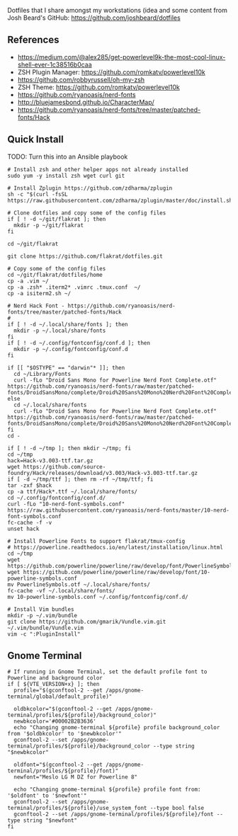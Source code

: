 Dotfiles that I share amongst my workstations (idea and some content from Josh
Beard's GitHub: https://github.com/joshbeard/dotfiles

## References
  - https://medium.com/@alex285/get-powerlevel9k-the-most-cool-linux-shell-ever-1c38516b0caa
  - ZSH Plugin Manager: https://github.com/romkatv/powerlevel10k
  - https://github.com/robbyrussell/oh-my-zsh
  - ZSH Theme: https://github.com/romkatv/powerlevel10k
  - https://github.com/ryanoasis/nerd-fonts
  - http://bluejamesbond.github.io/CharacterMap/
  - https://github.com/ryanoasis/nerd-fonts/tree/master/patched-fonts/Hack

## Quick Install
TODO: Turn this into an Ansible playbook

```shell
# Install zsh and other helper apps not already installed
sudo yum -y install zsh wget curl git

# Install Zplugin https://github.com/zdharma/zplugin
sh -c "$(curl -fsSL https://raw.githubusercontent.com/zdharma/zplugin/master/doc/install.sh)"

# Clone dotfiles and copy some of the config files
if [ ! -d ~/git/flakrat ]; then
  mkdir -p ~/git/flakrat
fi

cd ~/git/flakrat

git clone https://github.com/flakrat/dotfiles.git

# Copy some of the config files
cd ~/git/flakrat/dotfiles/home
cp -a .vim ~/
cp -a .zsh* .iterm2* .vimrc .tmux.conf  ~/
cp -a isiterm2.sh ~/

# Nerd Hack Font - https://github.com/ryanoasis/nerd-fonts/tree/master/patched-fonts/Hack
#
if [ ! -d ~/.local/share/fonts ]; then
  mkdir -p ~/.local/share/fonts
fi
if [ ! -d ~/.config/fontconfig/conf.d ]; then
  mkdir -p ~/.config/fontconfig/conf.d
fi

if [[ "$OSTYPE" == "darwin"* ]]; then
  cd ~/Library/Fonts
  curl -fLo "Droid Sans Mono for Powerline Nerd Font Complete.otf" https://github.com/ryanoasis/nerd-fonts/raw/master/patched-fonts/DroidSansMono/complete/Droid%20Sans%20Mono%20Nerd%20Font%20Complete.otf
else
  cd ~/.local/share/fonts
  curl -fLo "Droid Sans Mono for Powerline Nerd Font Complete.otf" https://github.com/ryanoasis/nerd-fonts/raw/master/patched-fonts/DroidSansMono/complete/Droid%20Sans%20Mono%20Nerd%20Font%20Complete.otf
fi
cd -

if [ ! -d ~/tmp ]; then mkdir ~/tmp; fi
cd ~/tmp
hack=Hack-v3.003-ttf.tar.gz
wget https://github.com/source-foundry/Hack/releases/download/v3.003/Hack-v3.003-ttf.tar.gz
if [ -d ~/tmp/ttf ]; then rm -rf ~/tmp/ttf; fi
tar -zxf $hack
cp -a ttf/Hack*.ttf ~/.local/share/fonts/
cd ~/.config/fontconfig/conf.d/
curl -fLo "10-nerd-font-symbols.conf" https://raw.githubusercontent.com/ryanoasis/nerd-fonts/master/10-nerd-font-symbols.conf
fc-cache -f -v
unset hack

# Install Powerline Fonts to support flakrat/tmux-config
# https://powerline.readthedocs.io/en/latest/installation/linux.html
cd ~/tmp
wget https://github.com/powerline/powerline/raw/develop/font/PowerlineSymbols.otf
wget https://github.com/powerline/powerline/raw/develop/font/10-powerline-symbols.conf
mv PowerlineSymbols.otf ~/.local/share/fonts/
fc-cache -vf ~/.local/share/fonts/
mv 10-powerline-symbols.conf ~/.config/fontconfig/conf.d/

# Install Vim bundles
mkdir -p ~/.vim/bundle
git clone https://github.com/gmarik/Vundle.vim.git ~/.vim/bundle/Vundle.vim
vim -c ":PluginInstall"
```

## Gnome Terminal
```shell
# If running in Gnome Terminal, set the default profile font to Powerline and background color
if [ ${VTE_VERSION+x} ]; then
  profile="$(gconftool-2 --get /apps/gnome-terminal/global/default_profile)"

  oldbkcolor="$(gconftool-2 --get /apps/gnome-terminal/profiles/${profile}/background_color)"
  newbkcolor='#00002B2B3636'
  echo "Changing gnome-terminal ${profile} profile background_color from '$oldbkcolor' to '$newbkcolor'"
  gconftool-2 --set /apps/gnome-terminal/profiles/${profile}/background_color --type string "$newbkcolor"

  oldfont="$(gconftool-2 --get /apps/gnome-terminal/profiles/${profile}/font)"
  newfont="Meslo LG M DZ for Powerline 8"

  echo "Changing gnome-terminal ${profile} profile font from: '$oldfont' to '$newfont'"
  gconftool-2 --set /apps/gnome-terminal/profiles/${profile}/use_system_font --type bool false
  gconftool-2 --set /apps/gnome-terminal/profiles/${profile}/font --type string "$newfont"
fi
```
